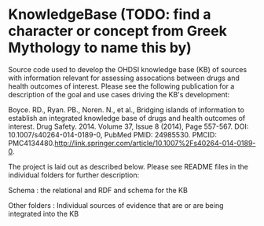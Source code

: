 KnowledgeBase (TODO: find a character or concept from Greek Mythology to name this by)
=============

Source code used to develop the OHDSI knowledge base (KB) of sources with
information relevant for assessing assocations between drugs and
health outcomes of interest. Please see the following publication for
a description of the goal and use cases driving the KB's development:

Boyce. RD., Ryan. PB., Noren. N., et al., Bridging islands of information to establish an integrated knowledge base of drugs and health outcomes of interest. Drug Safety. 2014. Volume 37, Issue 8 (2014), Page 557-567. DOI: 10.1007/s40264-014-0189-0, PubMed PMID: 24985530. PMCID: PMC4134480.http://link.springer.com/article/10.1007%2Fs40264-014-0189-0. 

The project is laid out as described below. Please see README files in
the individual folders for further description:

Schema : the relational and RDF and schema for the KB 

Other folders : Individual sources of evidence that are or are being
integrated into the KB

 



